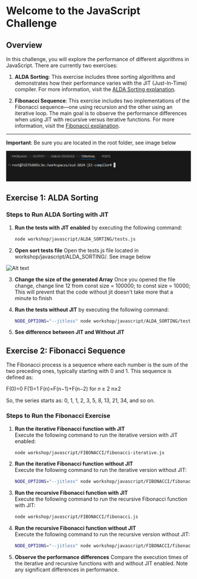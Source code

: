 # Welcome to the JavaScript Challenge

## Overview
In this challenge, you will explore the performance of different algorithms in JavaScript. There are currently two exercises:

1. **ALDA Sorting**: This exercise includes three sorting algorithms and demonstrates how their performance varies with the JIT (Just-In-Time) compiler. For more information, visit the [ALDA Sorting explanation](./ALDA_SORTING/README.md).

2. **Fibonacci Sequence**: This exercise includes two implementations of the Fibonacci sequence—one using recursion and the other using an iterative loop. The main goal is to observe the performance differences when using JIT with recursive versus iterative functions. For more information, visit the [Fibonacci explanation](./FIBONACCI/README.md).

---
**Important**: Be sure you are located in the root folder, see image below

![Alt text](../_images/root_image.png)

## Exercise 1: ALDA Sorting

### Steps to Run ALDA Sorting with JIT


1. **Run the tests with JIT enabled** by executing the following command:
   ```bash
   node workshop/javascript/ALDA_SORTING/tests.js

2. **Open sort tests file** 
Open the tests.js file located in workshop/javascript/ALDA_SORTING/. See image below

![Alt text](../_images/tests_file_javascript.png)

3. **Change the size of the generated Array** 
Once you opened the file change, change line 12 from const size = 100000; to const size = 10000;
This will prevent that the code without jit doesn't take more that a minute to finish

4. **Run the tests without JIT** by executing the following command:
   ```bash
   NODE_OPTIONS="--jitless" node workshop/javascript/ALDA_SORTING/tests.js

5. **See difference between JIT and Without JIT**

## Exercise 2: Fibonacci Sequence

The Fibonacci process is a sequence where each number is the sum of the two preceding ones, typically starting with 0 and 1. This sequence is defined as:

F(0)=0 F(1)=1 F(n)=F(n−1)+F(n−2) for 𝑛 ≥ 2 n≥2


So, the series starts as: 0, 1, 1, 2, 3, 5, 8, 13, 21, 34, and so on.

### Steps to Run the Fibonacci Exercise

1. **Run the iterative Fibonacci function with JIT**  
   Execute the following command to run the iterative version with JIT enabled:
   ```bash
   node workshop/javascript/FIBONACCI/fibonacci-iterative.js


2. **Run the iterative Fibonacci function without JIT**  
   Execute the following command to run the iterative version without JIT:
   ```bash
   NODE_OPTIONS="--jitless" node workshop/javascript/FIBONACCI/fibonacci-iterative.js


3. **Run the recursive Fibonacci function with JIT**  
   Execute the following command to run the recursive Fibonacci function with JIT:
   ```bash
   node workshop/javascript/FIBONACCI/fibonacci.js

4. **Run the recursive Fibonacci function without JIT**  
   Execute the following command to run the recursive version without JIT:
   ```bash
   NODE_OPTIONS="--jitless" node workshop/javascript/FIBONACCI/fibonacci.js

5. **Observe the performance differences**
Compare the execution times of the iterative and recursive functions with and without JIT enabled. Note any significant differences in performance.







